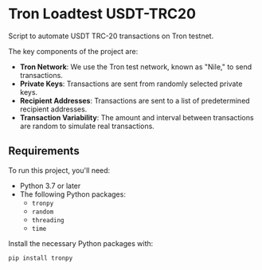 # Tron Loadtest USDT-TRC20
Script to automate USDT TRC-20 transactions on Tron testnet.

The key components of the project are:

- **Tron Network**: We use the Tron test network, known as "Nile," to send transactions.
- **Private Keys**: Transactions are sent from randomly selected private keys.
- **Recipient Addresses**: Transactions are sent to a list of predetermined recipient addresses.
- **Transaction Variability**: The amount and interval between transactions are random to simulate real transactions.

## Requirements

To run this project, you'll need:

- Python 3.7 or later
- The following Python packages:
  - `tronpy`
  - `random`
  - `threading`
  - `time`

Install the necessary Python packages with:

```bash
pip install tronpy